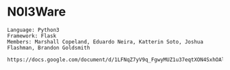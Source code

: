 # N0l3Ware 
	Language: Python3
	Framework: Flask
	Members: Marshall Copeland, Eduardo Neira, Katterin Soto, Joshua Flashman, Brandon Goldsmith 
	
	https://docs.google.com/document/d/1LFNqZ7yV9q_FgwyMUZ1u37eqtXON4SxhOAlTUIJVEPo/edit
